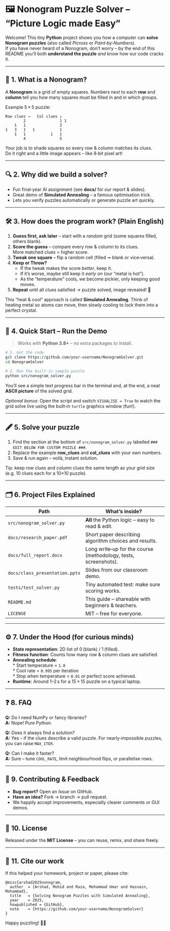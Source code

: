 # 🖼️ Nonogram Puzzle Solver – “Picture Logic made Easy”

Welcome! This tiny **Python** project shows you how a computer can **solve Nonogram puzzles** (also called *Picross* or *Paint‑by‑Numbers*).  
If you have never heard of a Nonogram, don’t worry – by the end of this README you’ll both **understand the puzzle** *and* know how our code cracks it.

---

## 📌 1. What is a Nonogram?

A **Nonogram** is a grid of empty squares. Numbers next to each **row** and **column** tell you how many squares must be filled in and in which groups.

Example 5 × 5 puzzle:

```
Row clues →   Col clues ↓
        2               1 1
    1   1               3
1   3   1   1           1
    1   1           1   1
        4               5
```

Your job is to shade squares so every row & column matches its clues.  
Do it right and a little image appears – like 8‑bit pixel art!

---

## 🔍 2. Why did we build a solver?

* Fun final‑year AI assignment (see **docs/** for our report & slides).
* Great demo of **Simulated Annealing** – a famous optimisation trick.
* Lets you verify puzzles automatically or generate puzzle art quickly.

---

## 🛠️ 3. How does the program work? (Plain English)

1. **Guess first, ask later** – start with a *random* grid (some squares filled, others blank).
2. **Score the guess** – compare every row & column to its clues.  
   More matched clues = higher score.
3. **Tweak one square** – flip a random cell (filled ➞ blank or vice‑versa).
4. **Keep or Throw?**  
   * If the tweak makes the score *better*, keep it.  
   * If it’s worse, maybe still keep it *early on* (our “metal is hot”).  
   * As the “temperature” cools, we become pickier, only keeping good moves.
5. **Repeat** until all clues satisfied → puzzle solved, image revealed! 🎉

This “heat & cool” approach is called **Simulated Annealing**. Think of heating metal so atoms can move, then slowly cooling to lock them into a perfect crystal.

---

## 🚀 4. Quick Start – Run the Demo

> Works with **Python 3.8+** – no extra packages to install.

```bash
# 1. Get the code
git clone https://github.com/your‑username/NonogramSolver.git
cd NonogramSolver

# 2. Run the built‑in sample puzzle
python src/nonogram_solver.py
```

You’ll see a simple text progress bar in the terminal and, at the end, a neat **ASCII picture** of the solved grid.

*Optional bonus*: Open the script and switch `VISUALISE = True` to watch the grid solve live using the built‑in `turtle` graphics window (fun!).

---

## 🖋️ 5. Solve **your** puzzle

1. Find the section at the bottom of `src/nonogram_solver.py` labelled `### EDIT BELOW FOR CUSTOM PUZZLE ###`.
2. Replace the example **row_clues** and **col_clues** with your own numbers.
3. Save & run again – voilà, instant solution.

Tip: keep row clues and column clues the same length as your grid size (e.g. 10 clues each for a 10×10 puzzle).

---

## 🗂️ 6. Project Files Explained

| Path | What’s inside? |
|------|----------------|
| `src/nonogram_solver.py` | **All** the Python logic – easy to read & edit. |
| `docs/research_paper.pdf` | Short paper describing algorithm choices and results. |
| `docs/full_report.docx` | Long write‑up for the course (methodology, tests, screenshots). |
| `docs/class_presentation.pptx` | Slides from our classroom demo. |
| `tests/test_solver.py` | Tiny automated test: make sure scoring works. |
| `README.md` | This guide – shareable with beginners & teachers. |
| `LICENSE` | MIT – free for everyone. |

---

## ⚙️ 7. Under the Hood (for curious minds)

* **State representation**: 2D list of 0 (blank) / 1 (filled).  
* **Fitness function**: Counts how many row & column clues are satisfied.  
* **Annealing schedule**:  
  * Start temperature = `1.0`  
  * Cool rate = `0.995` per iteration  
  * Stop when temperature < `0.01` *or* perfect score achieved.  
* **Runtime**: Around 1–2 s for a 15 × 15 puzzle on a typical laptop.

---

## ❓ 8. FAQ

**Q:** Do I need NumPy or fancy libraries?  
**A:** Nope! Pure Python.

**Q:** Does it always find a solution?  
**A:** Yes – if the clues describe a valid puzzle. For nearly‑impossible puzzles, you can raise `MAX_ITER`.

**Q:** Can I make it faster?  
**A:** Sure – tune `COOL_RATE`, limit neighbourhood flips, or parallelise rows.

---

## 🤲 9. Contributing & Feedback

* **Bug report?** Open an *Issue* on GitHub.  
* **Have an idea?** Fork → branch → pull request.  
* We happily accept improvements, especially clearer comments or GUI demos.

---

## 📜 10. License

Released under the **MIT License** – you can reuse, remix, and share freely.

---

## 📖 11. Cite our work

If this helped your homework, project or paper, please cite:

```
@misc{arshad2025nonogram,
  author  = {Arshad, Mohid and Raza, Mohammad Umar and Hasnain, Mohammad},
  title   = {Solving Nonogram Puzzles with Simulated Annealing},
  year    = 2025,
  howpublished = {GitHub},
  note    = {https://github.com/your-username/NonogramSolver}
}
```

Happy puzzling! 🧩✨